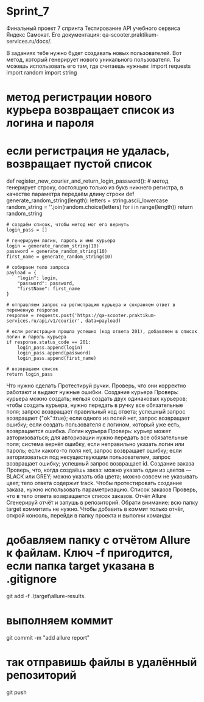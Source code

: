 # Sprint_7
Финальный проект 7 спринта
Тестирование API учебного сервиса Яндекс Самокат. 
Его документация: qa-scooter.praktikum-services.ru/docs/.

В заданиях тебе нужно будет создавать новых пользователей. Вот метод, который генерирует нового уникального пользователя. Ты можешь использовать его там, где считаешь нужным:
import requests
import random
import string

# метод регистрации нового курьера возвращает список из логина и пароля
# если регистрация не удалась, возвращает пустой список
def register_new_courier_and_return_login_password():
    # метод генерирует строку, состоящую только из букв нижнего регистра, в качестве параметра передаём длину строки
    def generate_random_string(length):
        letters = string.ascii_lowercase
        random_string = ''.join(random.choice(letters) for i in range(length))
        return random_string

    # создаём список, чтобы метод мог его вернуть
    login_pass = []

    # генерируем логин, пароль и имя курьера
    login = generate_random_string(10)
    password = generate_random_string(10)
    first_name = generate_random_string(10)

    # собираем тело запроса
    payload = {
        "login": login,
        "password": password,
        "firstName": first_name
    }

    # отправляем запрос на регистрацию курьера и сохраняем ответ в переменную response
    response = requests.post('https://qa-scooter.praktikum-services.ru/api/v1/courier', data=payload)

    # если регистрация прошла успешно (код ответа 201), добавляем в список логин и пароль курьера
    if response.status_code == 201:
        login_pass.append(login)
        login_pass.append(password)
        login_pass.append(first_name)

    # возвращаем список
    return login_pass 
Что нужно сделать
Протестируй ручки. Проверь, что они корректно работают и выдают нужные ошибки.
Создание курьера
Проверь:
курьера можно создать;
нельзя создать двух одинаковых курьеров;
чтобы создать курьера, нужно передать в ручку все обязательные поля;
запрос возвращает правильный код ответа;
успешный запрос возвращает {"ok":true};
если одного из полей нет, запрос возвращает ошибку;
если создать пользователя с логином, который уже есть, возвращается ошибка.
Логин курьера
Проверь:
курьер может авторизоваться;
для авторизации нужно передать все обязательные поля;
система вернёт ошибку, если неправильно указать логин или пароль;
если какого-то поля нет, запрос возвращает ошибку;
если авторизоваться под несуществующим пользователем, запрос возвращает ошибку;
успешный запрос возвращает id.
Создание заказа
Проверь, что, когда создаёшь заказ:
можно указать один из цветов — BLACK или GREY;
можно указать оба цвета;
можно совсем не указывать цвет;
тело ответа содержит track.
Чтобы протестировать создание заказа, нужно использовать параметризацию.
Список заказов
Проверь, что в тело ответа возвращается список заказов.
Отчёт Allure
Сгенерируй отчёт и запушь в репозиторий.
Обрати внимание: всю папку target коммитить не нужно. Чтобы добавить в коммит только отчёт, открой консоль, перейди в папку проекта и выполни команды:
# добавляем папку с отчётом Allure к файлам. Ключ -f пригодится, если папка target указана в .gitignore
git add -f .\target\allure-results\.
# выполняем коммит
git commit -m "add allure report"
# так отправишь файлы в удалённый репозиторий
git push 
